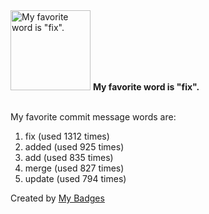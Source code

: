 <img src="https://my-badges.github.io/my-badges/favorite-word.png" alt="My favorite word is &quot;fix&quot;." title="My favorite word is &quot;fix&quot;." width="128">
<strong>My favorite word is &quot;fix&quot;.</strong>
<br><br>

My favorite commit message words are:

1. fix (used 1312 times)
2. added (used 925 times)
3. add (used 835 times)
4. merge (used 827 times)
5. update (used 794 times)


Created by <a href="https://github.com/my-badges/my-badges">My Badges</a>